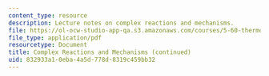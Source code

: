 ```yaml
---
content_type: resource
description: Lecture notes on complex reactions and mechanisms.
file: https://ol-ocw-studio-app-qa.s3.amazonaws.com/courses/5-60-thermodynamics-kinetics-spring-2008/832933a10eba4a5d778d8319c459bb32_lec_31.pdf
file_type: application/pdf
resourcetype: Document
title: Complex Reactions and Mechanisms (continued)
uid: 832933a1-0eba-4a5d-778d-8319c459bb32
---
```

